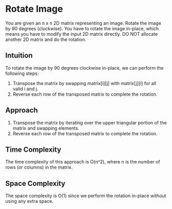 # Rotate Image
You are given an n x n 2D matrix representing an image. Rotate the image by 90 degrees (clockwise).
You have to rotate the image in-place, which means you have to modify the input 2D matrix directly. DO NOT allocate another 2D matrix and do the rotation.

## Intuition
To rotate the image by 90 degrees clockwise in-place, we can perform the following steps:
1. Transpose the matrix by swapping matrix[i][j] with matrix[j][i] for all valid i and j.
2. Reverse each row of the transposed matrix to complete the rotation.

## Approach
1. Transpose the matrix by iterating over the upper triangular portion of the matrix and swapping elements.
2. Reverse each row of the transposed matrix to complete the rotation.

## Time Complexity
The time complexity of this approach is O(n^2), where n is the number of rows (or columns) in the matrix.

## Space Complexity
The space complexity is O(1) since we perform the rotation in-place without using any extra space.

